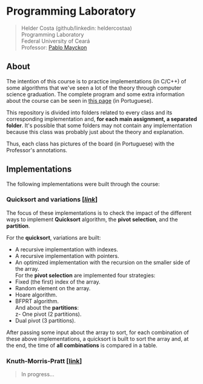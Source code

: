 # Programming Laboratory
> Helder Costa (github/linkedin: heldercostaa)  
> Programming Laboratory  
> Federal University of Ceará  
> Professor: [Pablo Mayckon](http://dc.ufc.br/~pablo/index_en.html)  

## About
The intention of this course is to practice implementations (in C/C++) of some algorithms that we've seen a lot of the theory through computer science graduation. The complete program and some extra information about the course can be seen in [this page](http://dc.ufc.br/~pablo/2019-1/lp/) (in Portuguese).  

This repository is divided into folders related to every class and its corresponding implementation and, **for each main assignment, a separated folder**. It's possible that some folders may not contain any implementation because this class was probably just about the theory and explanation.  

Thus, each class has pictures of the board (in Portuguese) with the Professor's annotations.  

## Implementations
The following implementations were built through the course:  

### Quicksort and variations [[_link_](https://github.com/heldercostaa/lab-programacao-course/tree/master/quicksort)]
The focus of these implementations is to check the impact of the different ways to implement **Quicksort** algorithm, the **pivot selection**, and the **partition**.  

For the **quicksort**, variations are built:  
- A recursive implementation with indexes.  
- A recursive implementation with pointers.  
- An optimized implementation with the recursion on the smaller side of the array.  
For the **pivot selection** are implemented four strategies:  
- Fixed (the first) index of the array.  
- Random element on the array.  
- Hoare algorithm.  
- BFPRT algorithm.  
And about the **partitions**:  
z- One pivot (2 partitions).  
- Dual pivot (3 partitions).  

After passing some input about the array to sort, for each combination of these above implementations, a quicksort is built to sort the array and, at the end, the time of **all combinations** is compared in a table.  

### Knuth-Morris-Pratt [[link](https://github.com/heldercostaa/lab-programacao-course/tree/master/pattern-search)]
> In progress...  

